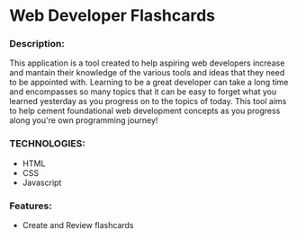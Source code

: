 # Web Developer Flashcards


### Description:
This application is a tool created to help aspiring web developers increase and mantain their knowledge of the various tools and ideas that they need to be appointed with.
Learning to be a great developer can take a long time and encompasses so many topics that it can be easy to forget what you learned yesterday as you progress on to the topics of today. This tool aims to help cement foundational web development concepts as you progress along you're own programming journey!


### TECHNOLOGIES:
- HTML
- CSS
- Javascript


### Features:
- Create and Review flashcards